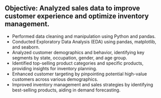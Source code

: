 ## Objective: Analyzed sales data to improve customer experience and optimize inventory management.

- Performed data cleaning and manipulation using Python and pandas.
- Conducted Exploratory Data Analysis (EDA) using pandas, matplotlib, and seaborn.
- Analyzed customer demographics and behavior, identifying key segments by state, occupation, gender, and age group.
- Identified top-selling product categories and specific products, providing insights for inventory planning.
- Enhanced customer targeting by pinpointing potential high-value customers across various demographics.
- Improved inventory management and sales strategies by identifying best-selling products, aiding in demand forecasting.
